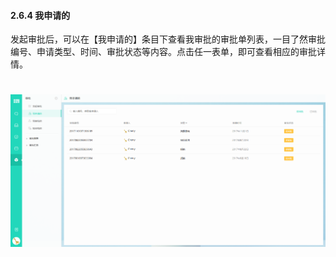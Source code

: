 #### 2.6.4 我申请的

发起审批后，可以在【我申请的】条目下查看我审批的审批单列表，一目了然审批编号、申请类型、时间、审批状态等内容。点击任一表单，即可查看相应的审批详情。

# ![](/assets/6.4我申请的.png)
